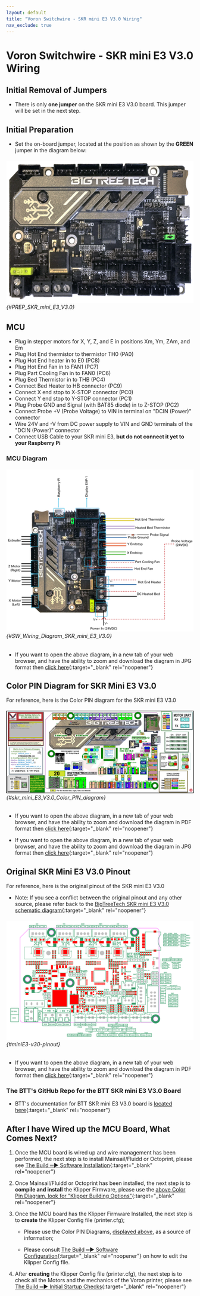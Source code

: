 ```yaml
---
layout: default
title: "Voron Switchwire - SKR mini E3 V3.0 Wiring"
nav_exclude: true
---
```


# Voron Switchwire - SKR mini E3 V3.0 Wiring

## Initial Removal of Jumpers

* There is only **one jumper** on the SKR mini E3 V3.0 board.  This jumper will be set in the next step.

## Initial Preparation

* Set the on-board jumper, located at the position as shown by the **<span class="color-blind-green">GREEN</span>** jumper in the diagram below:

###### ![](./images/SKR_mini_E3_V3.0_for_Prep_and_Wiring_Diagram_150.png) {#PREP_SKR_mini_E3_V3.0}

## MCU

* Plug in stepper motors for X, Y, Z, and E in positions Xm, Ym, ZAm, and Em
* Plug Hot End thermistor to thermistor TH0 (PA0)
* Plug Hot End heater in to E0 (PC8)
* Plug Hot End Fan in to FAN1 (PC7)
* Plug Part Cooling Fan in to FAN0 (PC6)
* Plug Bed Thermistor in to THB (PC4)
* Connect Bed Heater to HB connector (PC9)
* Connect X end stop to X-STOP connector (PC0)
* Connect Y end stop to Y-STOP connector (PC1)
* Plug Probe GND and Signal (with BAT85 diode) in to Z-STOP (PC2)
* Connect Probe +V (Probe Voltage) to VIN in terminal on "DCIN (Power)" connector
* Wire 24V and -V from DC power supply to VIN and GND terminals of the "DCIN (Power)" connector
* Connect USB Cable to your SKR mini E3, **but do not connect it yet to your Raspberry Pi**

### MCU Diagram

###### ![](./images/SW_Wiring_Diagram_SKR_mini_E3_V3.0_150.jpg) {#SW_Wiring_Diagram_SKR_mini_E3_V3.0}

* <span class="fs_percent_110">If you want to open the above diagram, in a new tab of your web browser, and have the ability to zoom and download the diagram in JPG format then [click here](./images/SW_Wiring_Diagram_SKR_mini_E3_V3.0_150.jpg){:target="_blank" rel="noopener"}</span>

<div>

<!--### The Klipper Configuration file for SKR Mini E3 V3.0

The Klipper Configuration file from VoronDesign/Voron-Switchwire GitHub Repo for SKR Mini E3 V3.0 board is [located here](https://github.com/VoronDesign/Voron-Switchwire/blob/master/Firmware/xxxxxxxskr_mini_e3_v3_config.cfg)
-->

</div>

## Color PIN Diagram for SKR Mini E3 V3.0
For reference, here is the Color PIN diagram for the SKR mini E3 V3.0

###### ![](./images/SKR_mini_E3_V3.0_Color_PIN_diagram_300.jpg) {#skr_mini_E3_V3.0_Color_PIN_diagram}

* If you want to open the above diagram, in a new tab of your web browser, and have the ability to zoom and download the diagram in PDF format then [click here](./images/SKR_mini_E3_V3.0_Color_PIN_diagram_300.pdf){:target="_blank" rel="noopener"}

* If you want to open the above diagram, in a new tab of your web browser, and have the ability to zoom and download the diagram in JPG format then [click here](./images/SKR_mini_E3_V3.0_Color_PIN_diagram_300.jpg){:target="_blank" rel="noopener"}

## Original SKR Mini E3 V3.0 Pinout

For reference, here is the original pinout of the SKR mini E3 V3.0

* Note: If you see a conflict between the original pinout and any other source, please refer back to the [BigTreeTech SKR mini E3 V3.0 schematic diagram](<./images/BTT E3 SKR MINI V3.0_SCH.pdf>){:target="_blank" rel="noopener"}

###### ![](./images/miniE3-v30-pinout.png) {#miniE3-v30-pinout}

* If you want to open the above diagram, in a new tab of your web browser, and have the ability to zoom and download the diagram in PDF format then [click here](<./images/BTT E3 SKR MINI V3.0_PIN.pdf>){:target="_blank" rel="noopener"}

### The BTT's GitHub Repo for the BTT SKR mini E3 V3.0 Board

*  BTT's documentation for BTT SKR mini E3 V3.0 board is [located here](https://github.com/bigtreetech/BIGTREETECH-SKR-mini-E3/tree/master/hardware/BTT%20SKR%20MINI%20E3%20V3.0){:target="_blank" rel="noopener"}

## After I have Wired up the MCU Board, What Comes Next?

1. Once the MCU board is wired up and wire management has been performed, the next step is to install Mainsail/Fluidd or Octoprint, please see [The Build ═► Software Installation](../../build/software/index#software-installation){:target="_blank" rel="noopener"}

2. Once Mainsail/Fluidd or Octoprint has been installed, the next step is to **compile and install** the Klipper Firmware, please use the [above Color Pin Diagram, look for "Klipper Building Options"](./images/SKR_mini_E3_V3.0_Color_PIN_diagram_300.pdf){:target="_blank" rel="noopener"}

3. Once the MCU board has the Klipper Firmware Installed, the next step is to **create** the Klipper Config file (printer.cfg);

    * Please use the Color PIN Diagrams, [displayed above](#skr_mini_E3_V3.0_Color_PIN_diagram), as a source of information;

    * Please consult [The Build ═► Software Configuration](../../build/software/configuration#software-configuration){:target="_blank" rel="noopener"} on how to edit the Klipper Config file.


4. After **creating** the Klipper Config file (printer.cfg), the next step is to check all the Motors and the mechanics of the Voron printer, please see [The Build ═► Initial Startup Checks](../../build/startup/index#initial-startup-checks){:target="_blank" rel="noopener"}